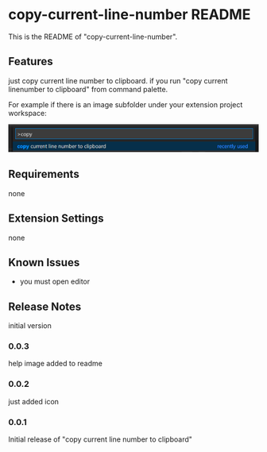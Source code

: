 # copy-current-line-number README

This is the README of "copy-current-line-number".

## Features

just copy current line number to clipboard. if you run "copy current linenumber to clipboard" from command palette.

For example if there is an image subfolder under your extension project workspace:

![how to run](images/howto.png)


## Requirements

none

## Extension Settings

none

## Known Issues

* you must open editor

## Release Notes

initial version

### 0.0.3

help image added to readme

### 0.0.2

just added icon

### 0.0.1

Initial release of "copy current line number to clipboard"

